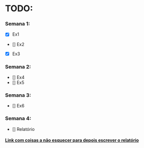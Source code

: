 # TODO:
### Semana 1:
  - [x] Ex1
  - [] Ex2
  - [x] Ex3
  
### Semana 2:
  - [] Ex4
  - [] Ex5
  
### Semana 3:
  - [] Ex6

### Semana 4:
  - [] Relatório

#### [Link com coisas a não esquecer para depois escrever o relatório](https://docs.google.com/document/d/1TE921RKEYVuo8Tfi-YzmVClo5SRFeOnai4lNezf_-II/edit?usp=sharing)
 
